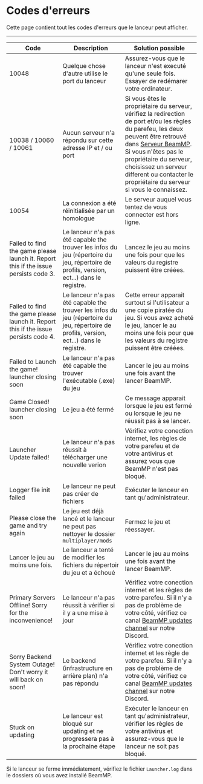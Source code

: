 # Codes d'erreurs

Cette page contient tout les codes d'erreurs que le lanceur peut afficher.

---

| Code                                                                                | Description                                                                                                               | Solution possible                                                                                                                                                                                                      |
|-------------------------------------------------------------------------------------|---------------------------------------------------------------------------------------------------------------------------|------------------------------------------------------------------------------------------------------------------------------------------------------------------------------------------------------------------------|
| 10048                                                                               | Quelque chose d'autre utilise le port du lanceur                                                                               | Assurez-vous que le lanceur n'est executé qu'une seule fois. Essayer de redémarer votre ordinateur.
| 10038 / 10060 / 10061                                                               | Aucun serveur n'a répondu sur cette adresse IP et / ou port                                                                                  | Si vous êtes le propriétaire du serveur, vérifiez la redirection de port et/ou les règles du parefeu, les deux peuvent être retrouvé dans [Serveur BeamMP](https://docs.beammp.com/server/create-a-server). Si vous n'êtes pas le propriétaire du serveur, choisissez un serveur different ou contacter le propriétaire du serveur si vous le connaissez.
| 10054                                                                               | La connexion a été réinitialisée par un homologue                                                                             | Le serveur auquel vous tentez de vous connecter est hors ligne.                                                                                                                                                                   |
| Failed to find the game please launch it. Report this if the issue persists code 3. | Le lanceur n'a pas été capable the trouver les infos du jeu (répertoire du jeu, répertoire de profils, version, ect...) dans le registre.                        | Lancez le jeu au moins une fois pour que les valeurs du registre puissent être créées.                                                                                                                                                         |
| Failed to find the game please launch it. Report this if the issue persists code 4. | Le lanceur n'a pas été capable the trouver les infos du jeu (répertoire du jeu, répertoire de profils, version, ect...) dans le registre. | Cette erreur apparait surtout si l'utilisateur a une copie piratée du jeu. Si vous avez acheté le jeu, lancer le au moins une fois pour que les valeurs du registre puissent être créées.                                                |
| Failed to Launch the game! launcher closing soon                                    | Le lanceur n'a pas été capable the trouver l'exécutable (.exe) du jeu                                                                                   | Lancer le jeu au moins une fois avant the lancer BeamMP.                                                                                                                                                          |
| Game Closed! launcher closing soon                                                  | Le jeu a été fermé                                                                                 | Ce message apparait lorsque le jeu est fermé ou lorsque le jeu ne réussit pas à se lancer.                                                                                                                                             |
| Launcher Update failed!                                                             | Le lanceur n'a pas réussit à télécharger une nouvelle verion                                                                                | Vérifiez votre conection internet, les règles de votre parefeu et de votre antivirus et assurez vous que BeamMP n'est pas bloqué.                                                                                                                     |
| Logger file init failed                                                             | Le lanceur ne peut pas créer de fichiers                                                                              | Exécuter le lanceur en tant qu'administrateur.                                                                                                                                                                                     |
| Please close the game and try again                                                 | Le jeu est déjà lancé et le lanceur ne peut pas nettoyer le dossier `multiplayer/mods`                                                                                 | Fermez le jeu et réessayer.                                                                                                                                                                                              |
| Lancer le jeu au moins une fois.                                                    | Le lanceur a tenté de modifier les fichiers du répertoir du jeu et a échoué                                                                                | Lancer le jeu au moins une fois avant the lancer BeamMP.                                                                                                                                                                                  |
| Primary Servers Offline! Sorry for the inconvenience!                               | Le lanceur n'a pas réussit à vérifier si il y a une mise à jour                                                                                  | Vérifiez votre conection internet et les règles de votre parefeu. Si il n'y a pas de problème de votre côté, vérifiez ce canal [BeamMP updates channel](<https://discord.com/channels/601558901657305098/697596153943949352>) sur notre Discord. |
| Sorry Backend System Outage! Don't worry it will back on soon!                      | Le backend (infrastructure en arrière plan) n'a pas répondu                                                                                        |  Vérifiez votre conection internet et les règle de votre parefeu. Si il n'y a pas de problème de votre côté, vérifiez ce canal [BeamMP updates channel](<https://discord.com/channels/601558901657305098/697596153943949352>) sur notre Discord. |
| Stuck on updating                                                                   | Le lanceur est bloqué sur updating et ne progressera pas à la prochaine étape                                                                                 | Exécuter le lanceur en tant qu'administrateur, vérifier les règles de votre antivirus et assurez-vous que le lanceur ne soit pas bloqué.                                                                                                       |

Si le lanceur se ferme immédiatement, vérifiez le fichier `Launcher.log` dans le dossiers où vous avez installé BeamMP.
